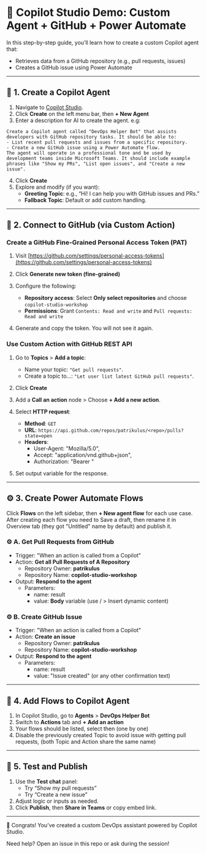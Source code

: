 # 🤖 Copilot Studio Demo: Custom Agent + GitHub + Power Automate

In this step-by-step guide, you’ll learn how to create a custom Copilot agent that:
- Retrieves data from a GitHub repository (e.g., pull requests, issues)
- Creates a GitHub issue using Power Automate

---

## 🧱 1. Create a Copilot Agent

1. Navigate to [Copilot Studio](https://copilotstudio.microsoft.com/).
2. Click **Create** on the left menu bar, then **+ New Agent**
3. Enter a description for AI to create the agent. e.g:
```
Create a Copilot agent called "DevOps Helper Bot" that assists developers with GitHub repository tasks. It should be able to:
- List recent pull requests and issues from a specific repository.
- Create a new GitHub issue using a Power Automate flow.
The agent will operate in a professional tone and be used by development teams inside Microsoft Teams. It should include example phrases like "Show my PRs", "List open issues", and "Create a new issue".
```
4. Click **Create**
5. Explore and modify (if you want):
   - **Greeting Topic**: e.g., “Hi! I can help you with GitHub issues and PRs.”
   - **Fallback Topic**: Default or add custom handling.

---

## 🔗 2. Connect to GitHub (via Custom Action)

### Create a GitHub Fine-Grained Personal Access Token (PAT)

1. Visit [https://github.com/settings/personal-access-tokens](https://github.com/settings/personal-access-tokens)
2. Click **Generate new token (fine-grained)**
3. Configure the following:

   * **Repository access**: Select **Only select repositories** and choose `copilot-studio-workshop`
   * **Permissions**: Grant `Contents: Read and write` and `Pull requests: Read and write`
4. Generate and copy the token. You will not see it again.

### Use Custom Action with GitHub REST API
1. Go to **Topics** > **Add a topic**: 
   - Name your topic: `"Get pull requests"`.
   - Create a topic to...: `"Let user list latest GitHub pull requests"`.
2. Click **Create**
3. Add a **Call an action** node > Choose **+ Add a new action**.
4. Select **HTTP request**:
   - **Method**: `GET`
   - **URL**: `https://api.github.com/repos/patrikulus/<repo>/pulls?state=open`
   - **Headers**:
     - User-Agent: "Mozilla/5.0",
     - Accept: "application/vnd.github+json",
     - Authorization: "Bearer <PAT>"

5. Set output variable for the response.

---

## ⚙️ 3. Create Power Automate Flows

Click **Flows** on the left sidebar, then **+ New agent flow** for each use case. After creating each flow you need to Save a draft, then rename it in Overview tab (they got "Untitled" name by default) and publish it.

### ⚙️ A. Get Pull Requests from GitHub

* Trigger: "When an action is called from a Copilot"
* Action: **Get all Pull Requests of A Repository**
   * Repository Owner: **patrikulus**
   * Repository Name: **copilot-studio-workshop**
* Output: **Respond to the agent**
   * Parameters:
      - name: result
      - value: **Body** variable (use / > Insert dynamic content)

### ⚙️ B. Create GitHub Issue

* Trigger: "When an action is called from a Copilot"
* Action: **Create an issue**
   * Repository Owner: **patrikulus**
   * Repository Name: **copilot-studio-workshop**
* Output: **Respond to the agent**
   * Parameters:
      - name: result
      - value: "Issue created" (or any other confirmation text)

---

## 🧩 4. Add Flows to Copilot Agent

1. In Copilot Studio, go to **Agents** > **DevOps Helper Bot** 
2. Switch to **Actions** tab and **+ Add an action**
3. Your flows should be listed, select then (one by one)
4. Disable the previously created Topic to avoid issue with getting pull requests, (both Topic and Action share the same name)

---

## 🧪 5. Test and Publish

1. Use the **Test chat** panel:
   - Try “Show my pull requests”
   - Try “Create a new issue”
2. Adjust logic or inputs as needed.
3. Click **Publish**, then **Share in Teams** or copy embed link.

---

🎉 Congrats! You’ve created a custom DevOps assistant powered by Copilot Studio.

Need help? Open an issue in this repo or ask during the session!




